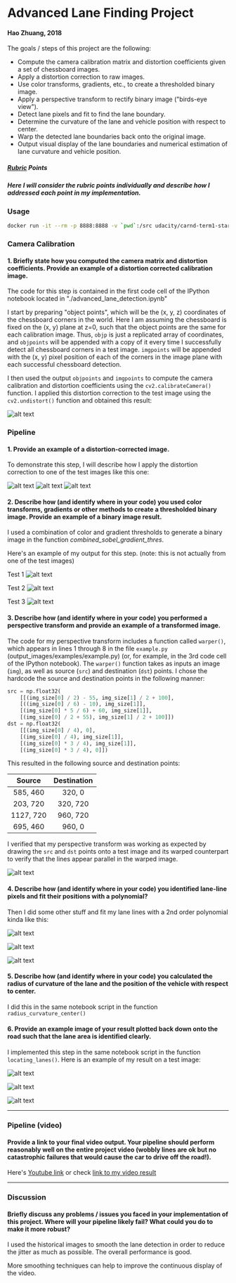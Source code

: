 # Advanced Lane Finding Project
#### Hao Zhuang, 2018


The goals / steps of this project are the following:
* Compute the camera calibration matrix and distortion coefficients given a set of chessboard images.
* Apply a distortion correction to raw images.
* Use color transforms, gradients, etc., to create a thresholded binary image.
* Apply a perspective transform to rectify binary image ("birds-eye view").
* Detect lane pixels and fit to find the lane boundary.
* Determine the curvature of the lane and vehicle position with respect to center.
* Warp the detected lane boundaries back onto the original image.
* Output visual display of the lane boundaries and numerical estimation of lane curvature and vehicle position.

[//]: # (Image References)
[original1]: ./images/original1.png "Original1"
[undist1]: ./images/undist1.png "Undist1"
[camera1]: ./images/camera_undist1.png 
[camera2]: ./images/camera_undist2.png 
[camera3]: ./images/camera_undist3.png 

[sobel1]: ./images/sobel1.png 
[sobel2]: ./images/sobel2.png 
[sobel3]: ./images/sobel3.png 

[warped1]: ./images/warped1.png 

[cover_lane1]: ./images/cover_lane1.png 
[cover_lane2]: ./images/cover_lane2.png 
[cover_lane3]: ./images/cover_lane3.png 

[2lanes]: ./images/2lanes.png 
[2lanes_red]: ./images/2lanes_red.png 
[hist1]: ./images/hist1.png 

[image1]: ./examples/undistort_output.png "Undistorted"
[image2]: ./test_images/test1.jpg "Road Transformed"
[image3]: ./examples/binary_combo_example.jpg "Binary Example"
[image4]: ./examples/warped_straight_lines.jpg "Warp Example"
[image5]: ./examples/color_fit_lines.jpg "Fit Visual"
[image6]: ./examples/example_output.jpg "Output"
[video1]: ./project_video.mp4 "Video"

##### [Rubric](https://review.udacity.com/#!/rubrics/571/view) Points

##### Here I will consider the rubric points individually and describe how I addressed each point in my implementation.  

### Usage
```sh
docker run -it --rm -p 8888:8888 -v `pwd`:/src udacity/carnd-term1-starter-kit
```

### Camera Calibration

#### 1. Briefly state how you computed the camera matrix and distortion coefficients. Provide an example of a distortion corrected calibration image.

The code for this step is contained in the first code cell of the IPython notebook located in "./advanced_lane_detection.ipynb" 

I start by preparing "object points", which will be the (x, y, z) coordinates of the chessboard corners in the world. Here I am assuming the chessboard is fixed on the (x, y) plane at z=0, such that the object points are the same for each calibration image.  Thus, `objp` is just a replicated array of coordinates, and `objpoints` will be appended with a copy of it every time I successfully detect all chessboard corners in a test image.  `imgpoints` will be appended with the (x, y) pixel position of each of the corners in the image plane with each successful chessboard detection.  

I then used the output `objpoints` and `imgpoints` to compute the camera calibration and distortion coefficients using the `cv2.calibrateCamera()` function.  I applied this distortion correction to the test image using the `cv2.undistort()` function and obtained this result: 


![alt text][undist1]


### Pipeline 

#### 1. Provide an example of a distortion-corrected image.

To demonstrate this step, I will describe how I apply the distortion correction to one of the test images like this one:

![alt text][camera1]
![alt text][camera2]
![alt text][camera3]

#### 2. Describe how (and identify where in your code) you used color transforms, gradients or other methods to create a thresholded binary image.  Provide an example of a binary image result.

I used a combination of color and gradient thresholds to generate a binary image in the function *combined_sobel_gradient_thres*.  


Here's an example of my output for this step.  (note: this is not actually from one of the test images)

Test 1
![alt text][sobel1]

Test 2
![alt text][sobel2]

Test 3
![alt text][sobel3]

#### 3. Describe how (and identify where in your code) you performed a perspective transform and provide an example of a transformed image.

The code for my perspective transform includes a function called `warper()`, which appears in lines 1 through 8 in the file `example.py` (output_images/examples/example.py) (or, for example, in the 3rd code cell of the IPython notebook).  The `warper()` function takes as inputs an image (`img`), as well as source (`src`) and destination (`dst`) points.  I chose the hardcode the source and destination points in the following manner:

```python
src = np.float32(
    [[(img_size[0] / 2) - 55, img_size[1] / 2 + 100],
    [((img_size[0] / 6) - 10), img_size[1]],
    [(img_size[0] * 5 / 6) + 60, img_size[1]],
    [(img_size[0] / 2 + 55), img_size[1] / 2 + 100]])
dst = np.float32(
    [[(img_size[0] / 4), 0],
    [(img_size[0] / 4), img_size[1]],
    [(img_size[0] * 3 / 4), img_size[1]],
    [(img_size[0] * 3 / 4), 0]])
```

This resulted in the following source and destination points:

| Source        | Destination   | 
|:-------------:|:-------------:| 
| 585, 460      | 320, 0        | 
| 203, 720      | 320, 720      |
| 1127, 720     | 960, 720      |
| 695, 460      | 960, 0        |
 


I verified that my perspective transform was working as expected by drawing the `src` and `dst` points onto a test image and its warped counterpart to verify that the lines appear parallel in the warped image.

![alt text][warped1]


#### 4. Describe how (and identify where in your code) you identified lane-line pixels and fit their positions with a polynomial?

Then I did some other stuff and fit my lane lines with a 2nd order polynomial kinda like this:

![alt text][2lanes]

![alt text][2lanes_red]

![alt text][hist1]


#### 5. Describe how (and identify where in your code) you calculated the radius of curvature of the lane and the position of the vehicle with respect to center.

I did this  in the same notebook script in the function `radius_curvature_center()`



#### 6. Provide an example image of your result plotted back down onto the road such that the lane area is identified clearly.

I implemented this step in the same notebook script in the function `locating_lanes()`.  Here is an example of my result on a test image:


![alt text][cover_lane1]

![alt text][cover_lane2]

![alt text][cover_lane3]

---

### Pipeline (video)

#### Provide a link to your final video output.  Your pipeline should perform reasonably well on the entire project video (wobbly lines are ok but no catastrophic failures that would cause the car to drive off the road!).

Here's [Youtube link](https://youtu.be/dgWzId29zj8)
or check [link to my video result](./videos/project_video_output.mp4)



---

### Discussion

#### Briefly discuss any problems / issues you faced in your implementation of this project.  Where will your pipeline likely fail?  What could you do to make it more robust?


I used the historical images to smooth the lane detection in order to reduce the jitter as much as possible. The overall performance is good. 

More smoothing techniques can help to improve the continuous display of the video.



